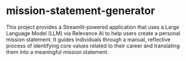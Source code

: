 # mission-statement-generator
This project provides a Streamlit-powered application that uses a Large Language Model (LLM) via Relevance AI to help users create a personal mission statement. It guides individuals through a manual, reflective process of identifying core values related to their career and translating them into a meaningful mission statement.
